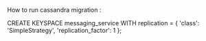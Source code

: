 How to run cassandra migration : 

CREATE KEYSPACE messaging_service
WITH replication = {
  'class': 'SimpleStrategy',
  'replication_factor': 1
};
